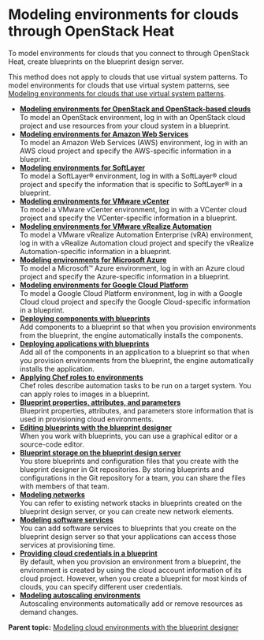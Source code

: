 # Modeling environments for clouds through OpenStack Heat

To model environments for clouds that you connect to through OpenStack Heat, create blueprints on the blueprint design server.

This method does not apply to clouds that use virtual system patterns. To model environments for clouds that use virtual system patterns, see [Modeling environments for clouds that use virtual system patterns](blueprint_edit_clouds_vsp.md).

-   **[Modeling environments for OpenStack and OpenStack-based clouds](../../com.ibm.edt.doc/topics/blueprint_edit_os.md)**  
To model an OpenStack environment, log in with an OpenStack cloud project and use resources from your cloud system in a blueprint.
-   **[Modeling environments for Amazon Web Services](../../com.ibm.edt.doc/topics/blueprint_edit_ec2.md)**  
To model an Amazon Web Services \(AWS\) environment, log in with an AWS cloud project and specify the AWS-specific information in a blueprint.
-   **[Modeling environments for SoftLayer](../../com.ibm.edt.doc/topics/blueprint_edit_softlayer.md)**  
To model a SoftLayer® environment, log in with a SoftLayer® cloud project and specify the information that is specific to SoftLayer® in a blueprint.
-   **[Modeling environments for VMware vCenter](../../com.ibm.edt.doc/topics/blueprint_edit_vc.md)**  
To model a VMware vCenter environment, log in with a VCenter cloud project and specify the VCenter-specific information in a blueprint.
-   **[Modeling environments for VMware vRealize Automation](../../com.ibm.edt.doc/topics/blueprint_edit_vra.md)**  
To model a VMware vRealize Automation Enterprise \(vRA\) environment, log in with a vRealize Automation cloud project and specify the vRealize Automation-specific information in a blueprint.
-   **[Modeling environments for Microsoft Azure](../../com.ibm.edt.doc/topics/blueprint_edit_azure.md)**  
To model a Microsoft™ Azure environment, log in with an Azure cloud project and specify the Azure-specific information in a blueprint.
-   **[Modeling environments for Google Cloud Platform](../../com.ibm.edt.doc/topics/blueprint_edit_google_cloud.md)**  
To model a Google Cloud Platform environment, log in with a Google Cloud cloud project and specify the Google Cloud-specific information in a blueprint.
-   **[Deploying components with blueprints](../../com.ibm.edt.doc/topics/blueprint_deploy_env.md)**  
Add components to a blueprint so that when you provision environments from the blueprint, the engine automatically installs the components.
-   **[Deploying applications with blueprints](../../com.ibm.edt.doc/topics/blueprint_deploy_app.md)**  
Add all of the components in an application to a blueprint so that when you provision environments from the blueprint, the engine automatically installs the application.
-   **[Applying Chef roles to environments](../../com.ibm.edt.doc/topics/blueprint_chef.md)**  
Chef roles describe automation tasks to be run on a target system. You can apply roles to images in a blueprint.
-   **[Blueprint properties, attributes, and parameters](../../com.ibm.udeploy.doc/topics/blueprint_props_ov.md)**  
Blueprint properties, attributes, and parameters store information that is used in provisioning cloud environments.
-   **[Editing blueprints with the blueprint designer](../../com.ibm.edt.doc/topics/blueprint_create.md)**  
When you work with blueprints, you can use a graphical editor or a source-code editor.
-   **[Blueprint storage on the blueprint design server](../../com.ibm.edt.doc/topics/blueprint_storage.md)**  
 You store blueprints and configuration files that you create with the blueprint designer in Git repositories. By storing blueprints and configurations in the Git repository for a team, you can share the files with members of that team.
-   **[Modeling networks](../../com.ibm.edt.doc/topics/blueprint_network_ov.md)**  
You can refer to existing network stacks in blueprints created on the blueprint design server, or you can create new network elements.
-   **[Modeling software services](../../com.ibm.edt.doc/topics/blueprint_service_ov.md)**  
You can add software services to blueprints that you create on the blueprint design server so that your applications can access those services at provisioning time.
-   **[Providing cloud credentials in a blueprint](../../com.ibm.edt.doc/topics/blueprint_credentials.md)**  
By default, when you provision an environment from a blueprint, the environment is created by using the cloud account information of its cloud project. However, when you create a blueprint for most kinds of clouds, you can specify different user credentials.
-   **[Modeling autoscaling environments](../../com.ibm.edt.doc/topics/blueprint_autoscale.md)**  
Autoscaling environments automatically add or remove resources as demand changes.

**Parent topic:** [Modeling cloud environments with the blueprint designer](../../com.ibm.edt.doc/topics/blueprint_ov.md)

